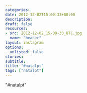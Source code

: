 ```yaml
---
categories:
date: 2012-12-02T15:00:33+00:00
description:
draft: false
resources:
- src: 2012-12-02_15-00-33_UTC.jpg
  name: "header"
layout: instagram
options:
  unlisted: false
stories:
subtitle:
title: "#natalpt"
tags: ["natalpt"]
---
```


"#natalpt"
